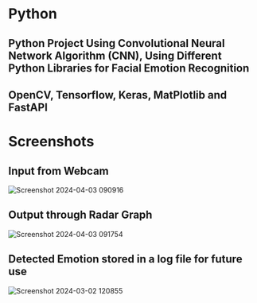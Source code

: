 # Python 

## Python Project Using Convolutional Neural Network Algorithm (CNN), Using Different Python Libraries for Facial Emotion Recognition 
## OpenCV, Tensorflow, Keras, MatPlotlib and FastAPI 

# Screenshots

## Input from Webcam
![Screenshot 2024-04-03 090916](https://github.com/Ashminkhadka/FacialEmotionRecognition/assets/70682035/8dd56a7d-9fd0-4162-bd5b-5d5df49e1d48)

## Output through Radar Graph
![Screenshot 2024-04-03 091754](https://github.com/Ashminkhadka/FacialEmotionRecognition/assets/70682035/225a3989-84aa-4d94-b76f-995863c743cf)

## Detected Emotion stored in a log file for future use
![Screenshot 2024-03-02 120855](https://github.com/Ashminkhadka/FacialEmotionRecognition/assets/70682035/3fd3e7a8-20c9-405c-86f4-82f7db27dc26)
